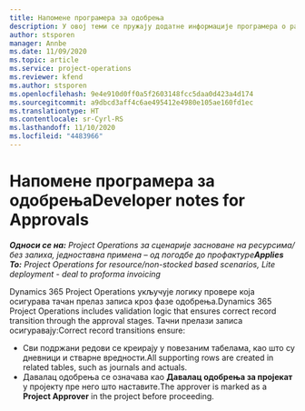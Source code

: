 ```yaml
---
title: Напомене програмера за одобрења
description: У овој теми се пружају додатне информације програмера о раду са одобрењима.
author: stsporen
manager: Annbe
ms.date: 11/09/2020
ms.topic: article
ms.service: project-operations
ms.reviewer: kfend
ms.author: stsporen
ms.openlocfilehash: 9e4e910d0ff0a5f2603148fcc5daa0d423a4d174
ms.sourcegitcommit: a9dbcd3aff4c6ae495412e4980e105ae160fd1ec
ms.translationtype: HT
ms.contentlocale: sr-Cyrl-RS
ms.lasthandoff: 11/10/2020
ms.locfileid: "4483966"
---
```

# <a name="developer-notes-for-approvals"></a><span data-ttu-id="37c7b-103">Напомене програмера за одобрења</span><span class="sxs-lookup"><span data-stu-id="37c7b-103">Developer notes for Approvals</span></span>

<span data-ttu-id="37c7b-104">_**Односи се на:** Project Operations за сценарије засноване на ресурсима/без залиха, једноставна примена – од погодбе до профактуре_</span><span class="sxs-lookup"><span data-stu-id="37c7b-104">_**Applies To:** Project Operations for resource/non-stocked based scenarios, Lite deployment - deal to proforma invoicing_</span></span>

<span data-ttu-id="37c7b-105">Dynamics 365 Project Operations укључује логику провере која осигурава тачан прелаз записа кроз фазе одобрења.</span><span class="sxs-lookup"><span data-stu-id="37c7b-105">Dynamics 365 Project Operations includes validation logic that ensures correct record transition through the approval stages.</span></span> <span data-ttu-id="37c7b-106">Тачни прелази записа осигуравају:</span><span class="sxs-lookup"><span data-stu-id="37c7b-106">Correct record transitions ensure:</span></span> 

  - <span data-ttu-id="37c7b-107">Сви подржани редови се креирају у повезаним табелама, као што су дневници и стварне вредности.</span><span class="sxs-lookup"><span data-stu-id="37c7b-107">All supporting rows are created in related tables, such as journals and actuals.</span></span>
  - <span data-ttu-id="37c7b-108">Давалац одобрења се означава као **Давалац одобрења за пројекат** у пројекту пре него што наставите.</span><span class="sxs-lookup"><span data-stu-id="37c7b-108">The approver is marked as a **Project Approver** in the project before proceeding.</span></span>
